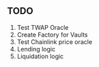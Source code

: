 
## TODO
1. Test TWAP Oracle
2. Create Factory for Vaults
3. Test Chainlink price oracle
4. Lending logic
5. Liquidation logic